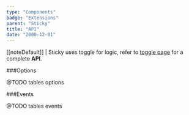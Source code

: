 ```yaml
---
type: "Components"
badge: "Extensions"
parent: "Sticky"
title: "API"
date: "2000-12-01"
---
```


[[noteDefault]]
| Sticky uses toggle for logic, refer to [toggle page](/components/toggle/api) for a complete **API**.

###Options

@TODO tables options

###Events

@TODO tables events
